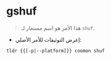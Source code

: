 # gshuf

> هذا الأمر هو اسم مستعار لـ `shuf`.

- إعرض التوثيقات للأمر الأصلي:

`tldr {{[-p|--platform]}} coomon shuf`
